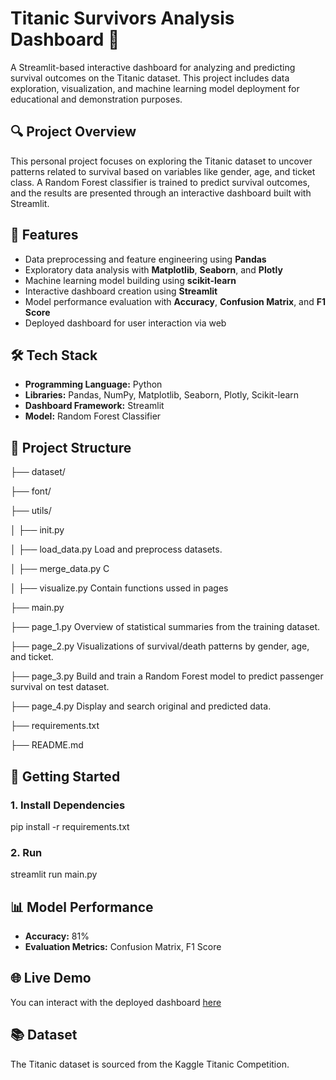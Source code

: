 # Titanic Survivors Analysis Dashboard 🚢

A Streamlit-based interactive dashboard for analyzing and predicting survival outcomes on the Titanic dataset. This project includes data exploration, visualization, and machine learning model deployment for educational and demonstration purposes.

## 🔍 Project Overview

This personal project focuses on exploring the Titanic dataset to uncover patterns related to survival based on variables like gender, age, and ticket class. A Random Forest classifier is trained to predict survival outcomes, and the results are presented through an interactive dashboard built with Streamlit.

## 📌 Features

- Data preprocessing and feature engineering using **Pandas**
- Exploratory data analysis with **Matplotlib**, **Seaborn**, and **Plotly**
- Machine learning model building using **scikit-learn**
- Interactive dashboard creation using **Streamlit**
- Model performance evaluation with **Accuracy**, **Confusion Matrix**, and **F1 Score**
- Deployed dashboard for user interaction via web

## 🛠️ Tech Stack

- **Programming Language:** Python
- **Libraries:** Pandas, NumPy, Matplotlib, Seaborn, Plotly, Scikit-learn
- **Dashboard Framework:** Streamlit
- **Model:** Random Forest Classifier

## 📁 Project Structure

├── dataset/

├── font/

├── utils/

│ ├── init.py

│ ├── load_data.py Load and preprocess datasets.

│ ├── merge_data.py C

│ ├── visualize.py Contain functions ussed in pages

├── main.py

├── page_1.py   Overview of statistical summaries from the training dataset.

├── page_2.py   Visualizations of survival/death patterns by gender, age, and ticket.

├── page_3.py   Build and train a Random Forest model to predict passenger survival on test dataset.

├── page_4.py   Display and search original and predicted data.

├── requirements.txt

├── README.md

## 🚀 Getting Started

### 1. Install Dependencies

pip install -r requirements.txt

### 2. Run 
streamlit run main.py

## 📊 Model Performance

- **Accuracy:** 81%
- **Evaluation Metrics:** Confusion Matrix, F1 Score

## 🌐 Live Demo

You can interact with the deployed dashboard [here](https://github.com/locdeng/Titanic-Dataset-Dashboard)

## 📚 Dataset
The Titanic dataset is sourced from the Kaggle Titanic Competition.


